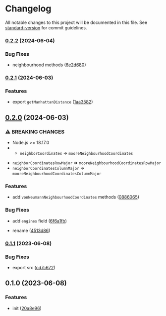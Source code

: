 # Changelog

All notable changes to this project will be documented in this file. See [standard-version](https://github.com/conventional-changelog/standard-version) for commit guidelines.

### [0.2.2](https://github.com/BlackGlory/extra-grid/compare/v0.2.1...v0.2.2) (2024-06-04)


### Bug Fixes

* neighbourhood methods ([6e2d680](https://github.com/BlackGlory/extra-grid/commit/6e2d68085e3b5f5405df29a68632bd7f904d5385))

### [0.2.1](https://github.com/BlackGlory/extra-grid/compare/v0.2.0...v0.2.1) (2024-06-03)


### Features

* export `getManhattanDistance` ([1aa3582](https://github.com/BlackGlory/extra-grid/commit/1aa35821f0f43425bf56d0a492119da5d448e2ee))

## [0.2.0](https://github.com/BlackGlory/extra-grid/compare/v0.1.1...v0.2.0) (2024-06-03)


### ⚠ BREAKING CHANGES

* Node.js >= 18.17.0
* - `neighborCoordinates` => `mooreNeighbourhoodCoordinates`
- `neighborCoordinatesRowMajor` => `mooreNeighbourhoodCoordinatesRowMajor`
- `neighborCoordinatesColumnMajor` => `mooreNeighbourhoodCoordinatesColumnMajor`

### Features

* add `vonNeumannNeighbourhoodCoordinates` methods ([0886065](https://github.com/BlackGlory/extra-grid/commit/08860657d0fbae4a5271fa421c36c0ad7f0b3463))


### Bug Fixes

* add `engines` field ([6f6a1fb](https://github.com/BlackGlory/extra-grid/commit/6f6a1fb31ab1bdcae608b78a6e591462b0b08581))


* rename ([4513d86](https://github.com/BlackGlory/extra-grid/commit/4513d86024b52e8ee89a032068b34c0f75425eb6))

### [0.1.1](https://github.com/BlackGlory/extra-grid/compare/v0.1.0...v0.1.1) (2023-06-08)


### Bug Fixes

* export src ([cd7c672](https://github.com/BlackGlory/extra-grid/commit/cd7c672395299420594c3bca8423f50dea4ca6ba))

## 0.1.0 (2023-06-08)


### Features

* init ([20a8e96](https://github.com/BlackGlory/extra-grid/commit/20a8e96c0c6d42d623c6c803def0ecb6afdf1043))
